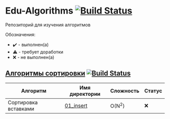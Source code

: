 # Edu-Algorithms [![Build Status](https://travis-ci.org/SGCube/Edu-Algorithms.svg?branch=master)](https://travis-ci.org/SGCube/Edu-Algorithms)
Репозиторий для изучения алгоритмов

Обозначения:
* ✔️ - выполнен(а)
* ⚠️ - требует доработки
* ❌ - не выполнен(а)

## [Алгоритмы сортировки](./01_sort) [![Build Status](https://travis-ci.org/SGCube/Edu-Algorithms.svg?branch=01_sort)](https://travis-ci.org/SGCube/Edu-Algorithms)

|Алгоритм|Имя директории|Сложность|Статус|
|--------|--------------|---------|------|
|Сортировка вставками|[01_insert](./01_sort/01_insert)|O(N<sup>2</sup>)|❌|


